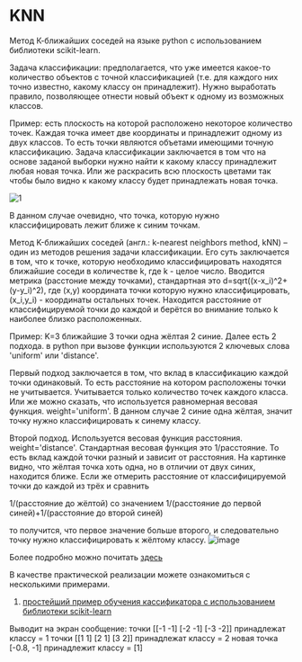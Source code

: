 # KNN
Метод К-ближайших соседей на языке python с использованием библиотеки scikit-learn.

Задача классификации: предполагается, что уже имеется какое-то количество объектов с точной классификацией (т.е. для каждого них точно известно, какому классу он принадлежит). Нужно выработать правило, позволяющее отнести новый объект к одному из возможных классов.

Пример: есть плоскость на которой расположено некоторое количество точек. Каждая точка имеет две координаты и принадлежит одному из двух классов. То есть точки являются объетами имеющими точную классификацию. Задача классификации заключается в том что на основе заданой выборки нужно найти к какому классу принадлежит любая новая точка. Или же раскрасить всю плоскость цветами так чтобы было видно к какому классу будет принадлежать новая точка.

![1](https://user-images.githubusercontent.com/33224690/32176534-3171a94a-bd45-11e7-833b-24a62552b085.png)

В данном случае очевидно, что точка, которую нужно классифицировать лежит ближе к синим точкам. 

Метод K-ближайших соседей (англ.: k-nearest neighbors method, kNN) – один из методов решения задачи классификации. 
Его суть заключается в том, что к точке, которую необходимо классифицировать находятся ближайшие соседи в количестве k, где k - целое число. 
Вводится метрика (расстоние между точками), стандартная это d=sqrt((x-x_i)^2+(y-y_i)^2), где (x,y) координата точки которую нужно классифицировать, (x_i,y_i) - координаты остальных точек. Находится расстояние от классифицируемой точки до каждой и берётся во внимание только k наиболее близко расположенных. 

Пример: K=3
ближайшие 3 точки одна жёлтая 2 синие. 
Далее есть 2 подхода. в python  при вызове функции используются 2 ключевых слова 'uniform' или 'distance'.

Первый подход заключается в том, что вклад в классификацию каждой точки одинаковый. То есть расстояние на котором расположены точки не учитывается. Учитывается только количество точек каждого класса. Или же можно сказать, что используется равномерная весовая функция. weight='uniform'. В данном случае 2 синие одна жёлтая, значит точку нужно классифицировать к синему классу. 

Второй подход. Используется весовая функция расстояния. weight='distance'. Стандартная весовая функция это 1/расстояние. То есть вклад каждой точки разный и зависит от расстояния. На картинке видно, что жёлтая точка хоть одна, но в отличии от двух синих, находится ближе. Если же отмерить расстояние от классифицируемой точки до каждой из трёх и сравнить 

1/(расстояние до жёлтой)        со значением       1/(расстояние до первой синей)+1/(расстояние до второй синей)

то получится, что первое значение больше второго, и следовательно точку нужно классифицировать к жёлтому классу.
![image](https://user-images.githubusercontent.com/33224690/32180825-3b549b42-bd50-11e7-8b75-5a393335a0b7.png)

Более подробно можно почитать [здесь](http://scikit-learn.org/stable/modules/neighbors.html)


В качестве практической реализации можете ознакомиться с несколькими примерами.

1. [простейший пример обучения кассификатора с использованием библиотеки scikit-learn](https://github.com/cgth/KNN/blob/master/%D0%BF%D1%80%D0%BE%D1%81%D1%82%D0%B5%D0%B9%D1%88%D0%B8%D0%B9%20%D0%BF%D1%80%D0%B8%D0%BC%D0%B5%D1%80.py)

Выводит на экран сообщение:
точки
 [[-1 -1]
 [-2 -1]
 [-3 -2]]  принадлежат классу = 1
точки
 [[1 1]
 [2 1]
 [3 2]]  принадлежат классу = 2
новая точка  [-0.8, -1]  принадлежит классу =  [1]



